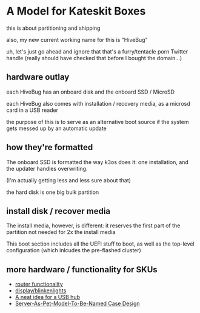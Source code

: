 # A Model for Kateskit Boxes

this is about partitioning and shipping

also, my new current working name for this is "HiveBug"

uh, let's just go ahead and ignore that that's a furry/tentacle porn Twitter handle (really should have checked that before I bought the domain...)

## hardware outlay

each HiveBug has an onboard disk and the onboard SSD / MicroSD

each HiveBug also comes with installation / recovery media, as a microsd card in a USB reader

the purpose of this is to serve as an alternative boot source if the system gets messed up by an automatic update

## how they're formatted

The onboard SSD is formatted the way k3os does it: one installation, and the updater handles overwriting.

(I'm actually getting less and less sure about that)

the hard disk is one big bulk partition

## install disk / recover media

The install media, however, is different: it reserves the first part of the partition not needed for 2x the install media

This boot section includes all the UEFI stuff to boot, as well as the top-level configuration (which inlcudes the pre-flashed cluster)

## more hardware / functionality for SKUs

- [router functionality](b602f316-66be-4411-a630-3ea6200abd15.md)
- [display/blinkenlights](73222bd4-7fa7-42d6-ac16-05b8668b21be.md)
- [A neat idea for a USB hub](04df6942-a95a-48d5-b565-45affc7334c0.md)
- [Server-As-Pet-Model-To-Be-Named Case Design](95cb99c4-e4e4-40c1-a464-32b00ecca8da.md)
